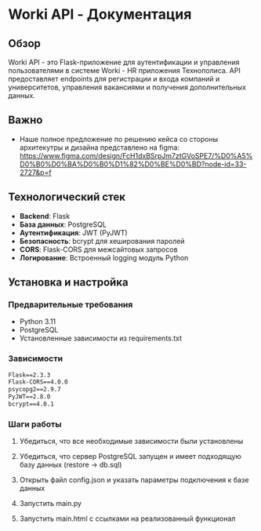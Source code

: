 # Worki API - Документация

## Обзор

Worki API - это Flask-приложение для аутентификации и управления пользователями в системе Worki - HR приложения Технополиса. API предоставляет endpoints для регистрации и входа компаний и университетов, управления вакансиями и получения дополнительных данных.

## Важно
- Наше полное предложение по решению кейса со стороны архитекутры и дизайна представлено на figma: https://www.figma.com/design/FcH1dxBSrpJm7ztGVoSPE7/%D0%A5%D0%B0%D0%BA%D0%B0%D1%82%D0%BE%D0%BD?node-id=33-2727&p=f

## Технологический стек

- **Backend**: Flask
- **База данных**: PostgreSQL
- **Аутентификация**: JWT (PyJWT)
- **Безопасность**: bcrypt для хеширования паролей
- **CORS**: Flask-CORS для межсайтовых запросов
- **Логирование**: Встроенный logging модуль Python

## Установка и настройка

### Предварительные требования

- Python 3.11
- PostgreSQL
- Установленные зависимости из requirements.txt

### Зависимости

```txt
Flask==2.3.3
Flask-CORS==4.0.0
psycopg2==2.9.7
PyJWT==2.8.0
bcrypt==4.0.1
```

### Шаги работы
1. Убедиться, что все необходимые зависимости были установлены
2. Убедиться, что сервер PostgreSQL запущен и имеет подходящую базу данных (restore -> db.sql)
3. Открыть файл config.json и указать параметры подключения к базе данных
4. Запустить main.py

5. Запустить main.html с ссылками на реализованный функционал

